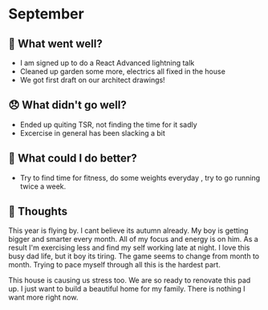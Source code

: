 # September

## 💪 What went well?

- I am signed up to do a React Advanced lightning talk
- Cleaned up garden some more, electrics all fixed in the house
- We got first draft on our architect drawings!


## 😞 What didn't go well?
- Ended up quiting TSR, not finding the time for it sadly
- Excercise in general has been slacking a bit


## 🚀 What could I do better?
- Try to find time for fitness, do some weights everyday , try to go running twice a week.

## 🧠 Thoughts
This year is flying by. I cant believe its autumn already. My boy is getting bigger and smarter every month. All of my focus and energy is on him. As a result I'm exercising less and find my self working late at night. I love this busy dad life, but it boy its tiring. The game seems to change from month to month. Trying to pace myself through all this is the hardest part.

This house is causing us stress too. We are so ready to renovate this pad up. I just want to build a beautiful home for my family. There is nothing I want more right now.